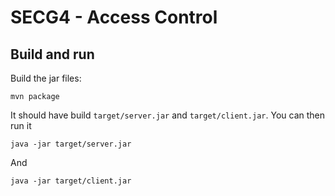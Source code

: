 # SECG4 - Access Control

## Build and run
Build the jar files:
```shell
mvn package
```

It should have build `target/server.jar` and `target/client.jar`. You can then
run it
```shell
java -jar target/server.jar
```
And
```shell
java -jar target/client.jar
```
